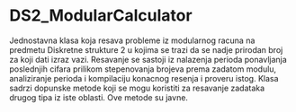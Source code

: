 # DS2_ModularCalculator

Jednostavna klasa koja resava probleme iz modularnog racuna na predmetu Diskretne strukture 2 u kojima se trazi da se nadje prirodan broj za koji dati izraz vazi. Resavanje se sastoji iz nalazenja perioda ponavljanja poslednjih cifara prilikom stepenovanja brojeva prema zadatom modulu, analiziranje perioda i kompilaciju konacnog resenja i proveru istog. Klasa sadrzi dopunske metode koji se mogu koristiti za resavanje zadataka drugog tipa iz iste oblasti. Ove metode su javne.


